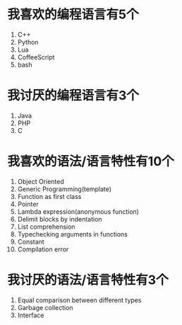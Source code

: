 # 我喜欢的编程语言有5个

1. C++
2. Python
3. Lua
4. CoffeeScript
5. bash

# 我讨厌的编程语言有3个

1. Java
2. PHP
3. C

# 我喜欢的语法/语言特性有10个

1. Object Oriented
2. Generic Programming(template)
3. Function as first class
4. Pointer
5. Lambda expression(anonymous function)
6. Delimit blocks by indentation
7. List comprehension
8. Typechecking arguments in functions
9. Constant
10. Compilation error

# 我讨厌的语法/语言特性有3个

1. Equal comparison between different types
2. Garbage collection
3. Interface
